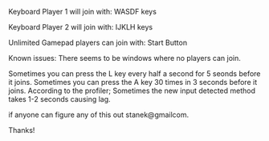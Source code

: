 Keyboard Player 1 will join with:
WASDF keys

Keyboard Player 2 will join with:
IJKLH keys

Unlimited Gamepad players can join with:
Start Button

Known issues:
There seems to be windows where no players can join.

Sometimes you can press the L key every half a second for 5 seonds before it joins.
Sometimes you can press the A key 30 times in 3 seconds before it joins.
According to the profiler; Sometimes the new input detected method takes 1-2 seconds causing lag.

if anyone can figure any of this out stanek@gmailcom.

Thanks!

